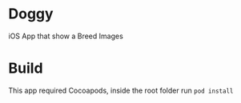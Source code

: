 # Doggy
iOS App that show a Breed Images

# Build
This app required Cocoapods, inside the root folder run `pod install`
